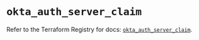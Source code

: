 # `okta_auth_server_claim`

Refer to the Terraform Registry for docs: [`okta_auth_server_claim`](https://registry.terraform.io/providers/okta/okta/4.14.0/docs/resources/auth_server_claim).

